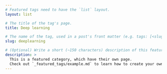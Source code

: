 ```yaml
---
# Featured tags need to have the `list` layout.
layout: list

# The title of the tag's page.
title: Deep learning

# The name of the tag, used in a post's front matter (e.g. tags: [<slug>]).
slug: deeplearning

# (Optional) Write a short (~150 characters) description of this featured tag.
description: >
  This is a featured category, which have their own page.
  Check out `_featured_tags/example.md` to learn how to create your own.
---
```

